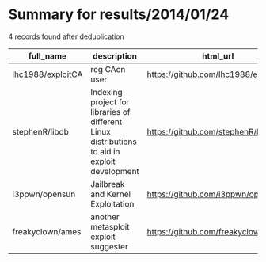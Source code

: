 
# Summary for results/2014/01/24
    
4 records found after deduplication

| full_name | description | html_url | matched_list | matched_count | pushed_at | size | stargazers_count | language | forks_count |
|-------------------|-----------------------------------------------------------------------------------------------|--------------------------------------|----------------|-----------------|---------------------------|--------|--------------------|------------|---------------|
| lhc1988/exploitCA | reg CAcn user | https://github.com/lhc1988/exploitCA | ['exploit'] | 1 | 2014-01-24 02:03:48+00:00 | 8412 | 0 | Java | 0 |
| stephenR/libdb | Indexing project for libraries of different Linux distributions to aid in exploit development | https://github.com/stephenR/libdb | ['exploit'] | 1 | 2014-01-24 21:08:21+00:00 | 172 | 1 | Python | 0 |
| i3ppwn/opensun | Jailbreak and Kernel Exploitation | https://github.com/i3ppwn/opensun | ['exploit'] | 1 | 2014-01-24 20:38:36+00:00 | 216 | 1 | | 0 |
| freakyclown/ames | another metasploit exploit suggester | https://github.com/freakyclown/ames | ['exploit'] | 1 | 2014-01-24 20:24:14+00:00 | 108 | 1 | Python | 3 |
